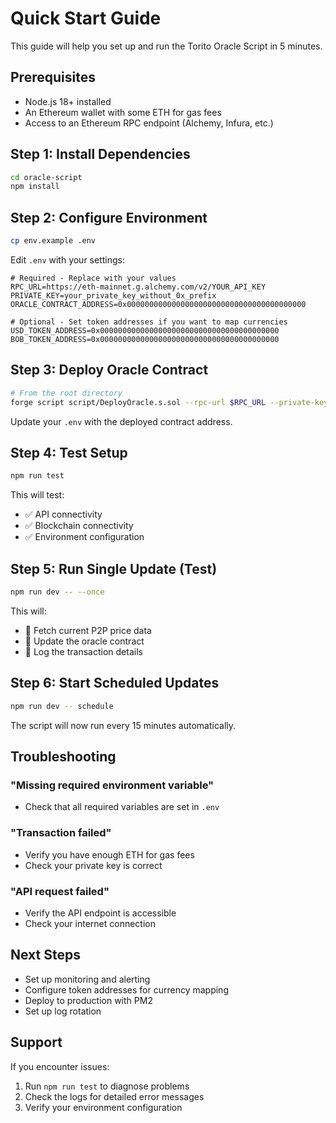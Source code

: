 # Quick Start Guide

This guide will help you set up and run the Torito Oracle Script in 5 minutes.

## Prerequisites

- Node.js 18+ installed
- An Ethereum wallet with some ETH for gas fees
- Access to an Ethereum RPC endpoint (Alchemy, Infura, etc.)

## Step 1: Install Dependencies

```bash
cd oracle-script
npm install
```

## Step 2: Configure Environment

```bash
cp env.example .env
```

Edit `.env` with your settings:

```env
# Required - Replace with your values
RPC_URL=https://eth-mainnet.g.alchemy.com/v2/YOUR_API_KEY
PRIVATE_KEY=your_private_key_without_0x_prefix
ORACLE_CONTRACT_ADDRESS=0x0000000000000000000000000000000000000000

# Optional - Set token addresses if you want to map currencies
USD_TOKEN_ADDRESS=0x0000000000000000000000000000000000000000
BOB_TOKEN_ADDRESS=0x0000000000000000000000000000000000000000
```

## Step 3: Deploy Oracle Contract

```bash
# From the root directory
forge script script/DeployOracle.s.sol --rpc-url $RPC_URL --private-key $PRIVATE_KEY --broadcast
```

Update your `.env` with the deployed contract address.

## Step 4: Test Setup

```bash
npm run test
```

This will test:
- ✅ API connectivity
- ✅ Blockchain connectivity  
- ✅ Environment configuration

## Step 5: Run Single Update (Test)

```bash
npm run dev -- --once
```

This will:
- 📡 Fetch current P2P price data
- 🔄 Update the oracle contract
- 📝 Log the transaction details

## Step 6: Start Scheduled Updates

```bash
npm run dev -- schedule
```

The script will now run every 15 minutes automatically.

## Troubleshooting

### "Missing required environment variable"
- Check that all required variables are set in `.env`

### "Transaction failed"
- Verify you have enough ETH for gas fees
- Check your private key is correct

### "API request failed"
- Verify the API endpoint is accessible
- Check your internet connection

## Next Steps

- Set up monitoring and alerting
- Configure token addresses for currency mapping
- Deploy to production with PM2
- Set up log rotation

## Support

If you encounter issues:
1. Run `npm run test` to diagnose problems
2. Check the logs for detailed error messages
3. Verify your environment configuration
